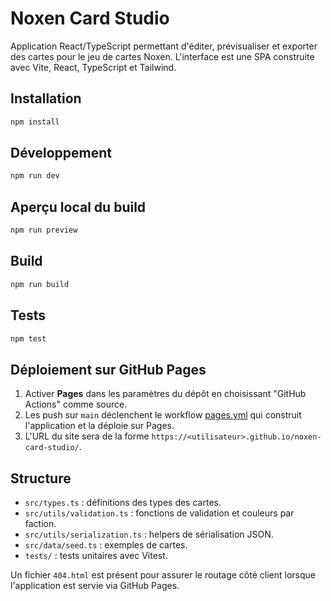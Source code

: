 # Noxen Card Studio

Application React/TypeScript permettant d'éditer, prévisualiser et exporter des cartes pour le jeu de cartes Noxen. L'interface est une SPA construite avec Vite, React, TypeScript et Tailwind.

## Installation

```bash
npm install
```

## Développement

```bash
npm run dev
```

## Aperçu local du build

```bash
npm run preview
```

## Build

```bash
npm run build
```

## Tests

```bash
npm test
```

## Déploiement sur GitHub Pages

1. Activer **Pages** dans les paramètres du dépôt en choisissant "GitHub Actions" comme source.
2. Les push sur `main` déclenchent le workflow [pages.yml](.github/workflows/pages.yml) qui construit l'application et la déploie sur Pages.
3. L'URL du site sera de la forme `https://<utilisateur>.github.io/noxen-card-studio/`.

## Structure
- `src/types.ts` : définitions des types des cartes.
- `src/utils/validation.ts` : fonctions de validation et couleurs par faction.
- `src/utils/serialization.ts` : helpers de sérialisation JSON.
- `src/data/seed.ts` : exemples de cartes.
- `tests/` : tests unitaires avec Vitest.

Un fichier `404.html` est présent pour assurer le routage côté client lorsque l'application est servie via GitHub Pages.

